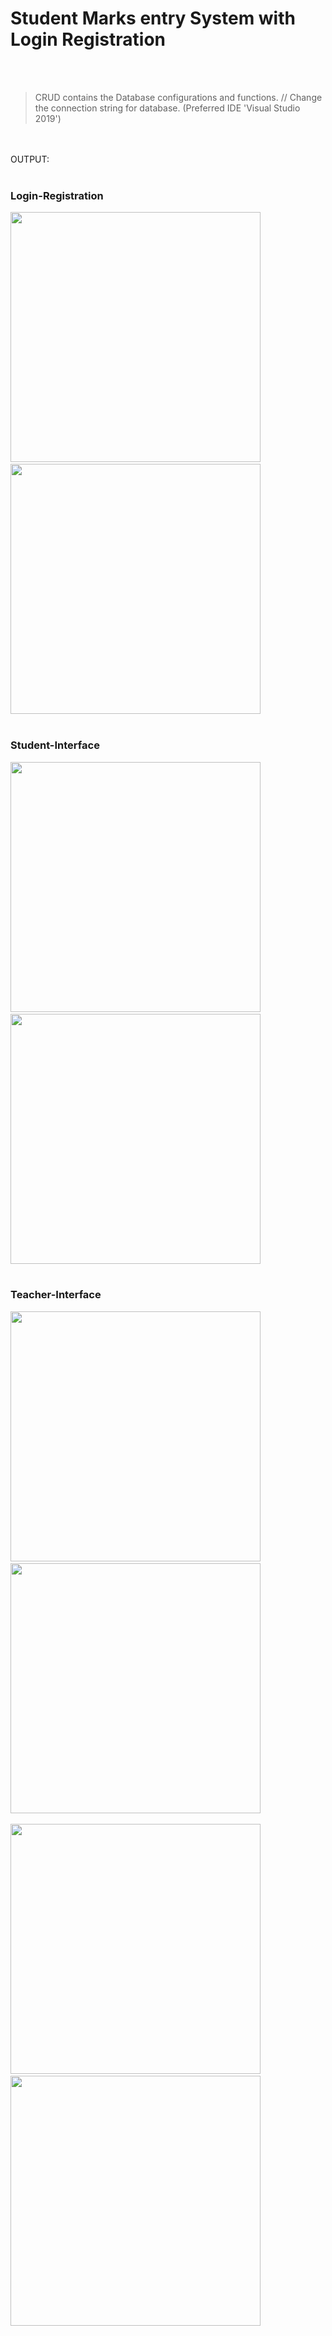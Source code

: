 # Student Marks entry System with Login Registration
<br>
<br>

> CRUD contains the Database configurations and functions. // Change the connection string for database.
(Preferred IDE 'Visual Studio 2019')                                                           
<br>
<br>
OUTPUT:
<br>
<br>

### Login-Registration 
<img src="https://github.com/user-attachments/assets/84f78aae-c63b-4fa0-a062-b59e517bcb2c" width="400">
&nbsp &nbsp
<img src="https://github.com/user-attachments/assets/32886ca9-b3cd-42ee-b0ce-9726f3897e83" width="400">
<br>
<br>

### Student-Interface
<img src="https://github.com/user-attachments/assets/70099847-35de-4940-b123-ee89d7d08927" width="400">
&nbsp &nbsp
<img src="https://github.com/user-attachments/assets/6dbb4576-18c0-4d0a-9ac0-2b09e037575f" width="400">
<br>
<br>

### Teacher-Interface
<img src="https://github.com/user-attachments/assets/02ff204a-6b41-4c16-ab34-051f9f806858" width="400">
&nbsp &nbsp
<img src="https://github.com/user-attachments/assets/a910e8fb-6cba-4e3f-926b-f7bddaeab342" width="400">
<br>
<br>
<img src="https://github.com/user-attachments/assets/f3ddd509-057d-4360-893f-2555eb18eeb3" width="400">
&nbsp &nbsp
<img src="https://github.com/user-attachments/assets/879dff76-72fd-4602-9142-af20f62daab2" width="400">
